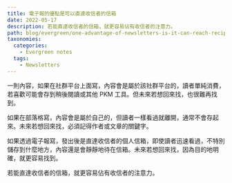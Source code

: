 ```yaml
---
title: 電子報的優點是可以直達收信者的信箱
date: 2022-05-17
description: 若能直達收信者的信箱，就更容易佔有收信者的注意力。
path: blog/evergreen/one-advantage-of-newsletters-is-it-can-reach-recipient-directly
taxonomies:
  categories: 
    - Evergreen notes
  tags: 
    - Newsletters
---
```


一則內容，如果在社群平台上面寫，內容會是屬於該社群平台的，讀者單純消費，若喜歡可能會存到稍後閱讀或其他 PKM 工具。但未來若想回來找，也很難再找到。

如果在部落格寫，內容會是屬於自己的，但讀者一樣看過就離開，通常不會存起來。未來若想回來找，必須記得作者或文章的關鍵字。

如果透過電子報寫，發出後是直達收信者的個人信箱，即使讀者迅速看過，不特別儲存到什麼地方，內容還是會靜靜地待在信箱。未來若想回來找，因為目的地明確，就更容易找到。

若能直達收信者的信箱，就更容易佔有收信者的注意力。
